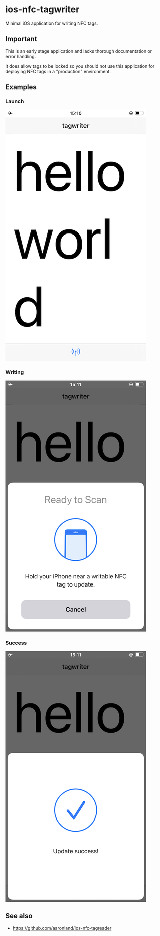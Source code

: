 # ios-nfc-tagwriter

Minimal iOS application for writing NFC tags.

## Important

This is an early stage application and lacks thorough documentation or error handling.

It does allow tags to be locked so you should not use this application for deploying NFC tags in a "production" environment.

## Examples

### Launch

![](images/tagwriter.png)

### Writing

![](images/tagwriter-scan.png)

### Success

![](images/tagwriter-success.png)

## See also

* https://github.com/aaronland/ios-nfc-tagreader
